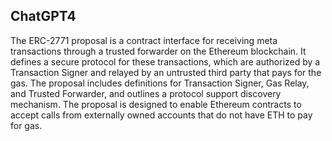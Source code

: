 ## ChatGPT4

The ERC-2771 proposal is a contract interface for receiving meta transactions through a trusted forwarder on the Ethereum blockchain. It defines a secure protocol for these transactions, which are authorized by a Transaction Signer and relayed by an untrusted third party that pays for the gas. The proposal includes definitions for Transaction Signer, Gas Relay, and Trusted Forwarder, and outlines a protocol support discovery mechanism. The proposal is designed to enable Ethereum contracts to accept calls from externally owned accounts that do not have ETH to pay for gas.
